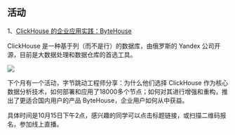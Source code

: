## 活动

1、[ClickHouse 的企业应用实践：ByteHouse](https://www.bagevent.com/event/8303002?bag_track=001)

ClickHouse 是一种基于列（而不是行）的数据库，由俄罗斯的 Yandex 公司开源，目前是大数据处理和数据仓库的首选工具。

![](https://cdn.beekka.com/blogimg/asset/202209/bg2022092203.webp)

下个月有一个活动，字节跳动工程师分享：为什么他们选择 ClickHouse 作为核心数据分析技术，如何部署和应用了18000多个节点；如何对其进行增强和重构，推出了更适合国内用户的产品 ByteHouse，企业用户如何从中获益。

具体时间是10月15日下午2点，感兴趣的同学可以点击标题链接，或扫描二维码报名，参加线上直播。